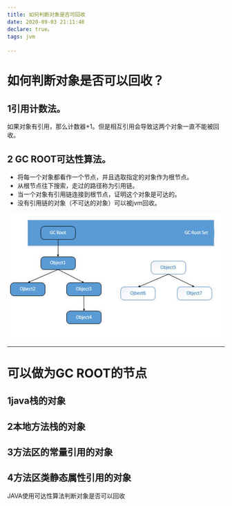 ```yaml
---
title: 如何判断对象是否可回收
date: 2020-09-03 21:11:40
declare: true。
tags: jvm

---
```


# 如何判断对象是否可以回收？

## 1引用计数法。
如果对象有引用，那么计数器+1。但是相互引用会导致这两个对象一直不能被回收。

## 2 GC ROOT可达性算法。
- 将每一个对象都看作一个节点，并且选取指定的对象作为根节点。  
- 从根节点往下搜索，走过的路径称为引用链。
- 当一个对象有引用链连接到根节点，证明这个对象是可达的。
- 没有引用链的对象（不可达的对象）可以被jvm回收。
<!--more-->

![Alt text](/images/gc-root.png)

----------
# 可以做为GC ROOT的节点
## 1java栈的对象
## 2本地方法栈的对象
## 3方法区的常量引用的对象
## 4方法区类静态属性引用的对象

JAVA使用可达性算法判断对象是否可以回收